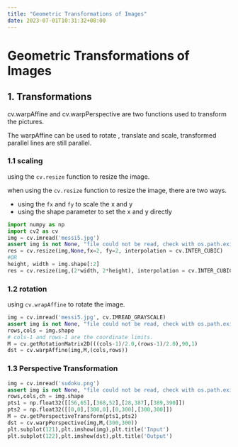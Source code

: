 ```yaml
---
title: "Geometric Transformations of Images"
date: 2023-07-01T10:31:32+08:00
---
```


# Geometric Transformations of Images

## 1. Transformations

cv.warpAffine and cv.warpPerspective are two functions used to transform the pictures.

The warpAffine can be used to rotate , translate and scale, transformed parallel lines are still parallel.

### 1.1 scaling

using the `cv.resize` function to resize the image.

when using the `cv.resize` function to resize the image, there are two ways.

- using the `fx` and `fy` to scale the x and y
- using the shape parameter to set the x and y directly

```python
import numpy as np
import cv2 as cv
img = cv.imread('messi5.jpg')
assert img is not None, "file could not be read, check with os.path.exists()"
res = cv.resize(img,None,fx=2, fy=2, interpolation = cv.INTER_CUBIC)
#OR
height, width = img.shape[:2]
res = cv.resize(img,(2*width, 2*height), interpolation = cv.INTER_CUBIC)
```

### 1.2 rotation

using `cv.wrapAffine` to rotate the image.

```python
img = cv.imread('messi5.jpg', cv.IMREAD_GRAYSCALE)
assert img is not None, "file could not be read, check with os.path.exists()"
rows,cols = img.shape
# cols-1 and rows-1 are the coordinate limits.
M = cv.getRotationMatrix2D(((cols-1)/2.0,(rows-1)/2.0),90,1)
dst = cv.warpAffine(img,M,(cols,rows))
```


### 1.3 Perspective Transformation

```python
img = cv.imread('sudoku.png')
assert img is not None, "file could not be read, check with os.path.exists()"
rows,cols,ch = img.shape
pts1 = np.float32([[56,65],[368,52],[28,387],[389,390]])
pts2 = np.float32([[0,0],[300,0],[0,300],[300,300]])
M = cv.getPerspectiveTransform(pts1,pts2)
dst = cv.warpPerspective(img,M,(300,300))
plt.subplot(121),plt.imshow(img),plt.title('Input')
plt.subplot(122),plt.imshow(dst),plt.title('Output')
```